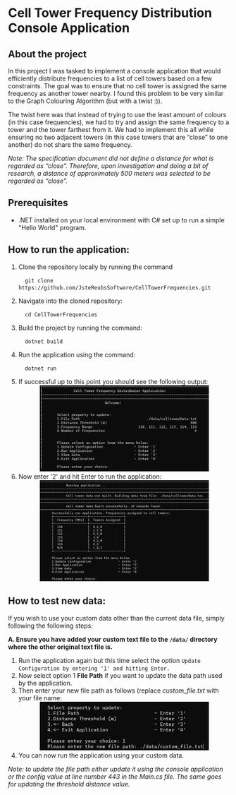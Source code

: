 # Cell Tower Frequency Distribution Console Application

## About the project
In this project I was tasked to implement a console application that would efficiently distribute frequencies to a list of cell towers based on a few constraints. The goal was to ensure that no cell tower is assigned the same frequency as another tower nearby. I found this problem to be very similar to the Graph Colouring Algorithm (but with a twist :)). 

The twist here was that instead of trying to use the least amount of colours (in this case frequencies), we had to try and assign the same frequency to a tower and the tower farthest from it. We had to implement this all while ensuring no two adjacent towers (in this case towers that are “close” to one another) do not share the same frequency.

*Note: The specification document did not define a distance for what is regarded as “close”. Therefore, upon investigation and doing a bit of research, a distance of approximately 500 meters was selected to be regarded as “close”.*

## Prerequisites
- .NET installed on your local environment with C# set up to run a simple "Hello World" program.
  
## How to run the application:
1. Clone the repository locally by running the command
   ```   
     git clone https://github.com/JsteReubsSoftware/CellTowerFrequencies.git
   ```
2. Navigate into the cloned repository:
   ```
     cd CellTowerFrequencies
   ```
3. Build the project by running the command:
   ```
     dotnet build
   ```
4. Run the application using the command:
   ```
     dotnet run
   ```
5. If successful up to this point you should see the following output:
   <div align='center'>
     <img src='https://github.com/JsteReubsSoftware/CellTowerFrequencies/blob/main/data/imgs/welcomeMenu.png' width='80%' height='80%'/>
   </div>
6. Now enter '2' and hit Enter to run the application:
   <div align='center'>
     <img src='https://github.com/JsteReubsSoftware/CellTowerFrequencies/blob/main/data/imgs/runApp.png' width='80%' height='80%'/>
   </div>

## How to test new data:
If you wish to use your custom data other than the current data file, simply following the following steps:

**A. Ensure you have added your custom text file to the `/data/` directory where the other original text file is.**

1. Run the application again but this time select the option
  `Update Configuration by entering '1' and hitting Enter.`
2. Now select option 1 **File Path** if you want to update the data path used by the application.
3. Then enter your new file path as follows (replace *custom_file.txt* with your file name:
   <div align='center'>
     <img src='https://github.com/JsteReubsSoftware/CellTowerFrequencies/blob/main/data/imgs/updateFile.png' width='80%' height='80%'/>
   </div>
4. You can now run the application using your custom data.

*Note: to update the file path either update it using the console application or the config value at line number 443 in the Main.cs file. The same goes for updating the threshold distance value.* 
